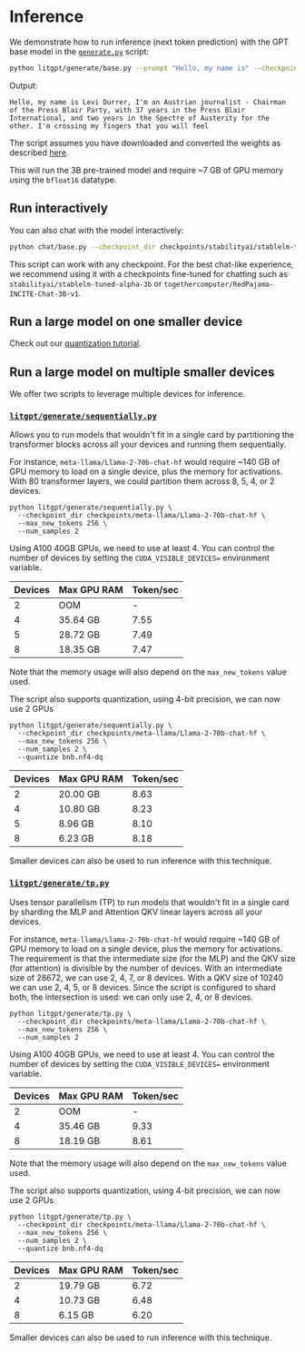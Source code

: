 # Inference

We demonstrate how to run inference (next token prediction) with the GPT base model in the [`generate.py`](generate.py) script:

```bash
python litgpt/generate/base.py --prompt "Hello, my name is" --checkpoint_dir checkpoints/stabilityai/stablelm-base-alpha-3b
```

Output:

```text
Hello, my name is Levi Durrer, I'm an Austrian journalist - Chairman of the Press Blair Party, with 37 years in the Press Blair International, and two years in the Spectre of Austerity for the other. I'm crossing my fingers that you will feel
```

The script assumes you have downloaded and converted the weights as described [here](download_stablelm.md).

This will run the 3B pre-trained model and require ~7 GB of GPU memory using the `bfloat16` datatype.

## Run interactively

You can also chat with the model interactively:

```bash
python chat/base.py --checkpoint_dir checkpoints/stabilityai/stablelm-tuned-alpha-3b
```

This script can work with any checkpoint. For the best chat-like experience, we recommend using it with a checkpoints
fine-tuned for chatting such as `stabilityai/stablelm-tuned-alpha-3b` or `togethercomputer/RedPajama-INCITE-Chat-3B-v1`.

## Run a large model on one smaller device

Check out our [quantization tutorial](quantize.md).

## Run a large model on multiple smaller devices

We offer two scripts to leverage multiple devices for inference.

### [`litgpt/generate/sequentially.py`](../litgpt/generate/sequentially.py)

Allows you to run models that wouldn't fit in a single card by partitioning the transformer blocks across all your devices and running them sequentially.

For instance, `meta-llama/Llama-2-70b-chat-hf` would require ~140 GB of GPU memory to load on a single device, plus the memory for activations.
With 80 transformer layers, we could partition them across 8, 5, 4, or 2 devices.

```shell
python litgpt/generate/sequentially.py \
  --checkpoint_dir checkpoints/meta-llama/Llama-2-70b-chat-hf \
  --max_new_tokens 256 \
  --num_samples 2
```

Using A100 40GB GPUs, we need to use at least 4. You can control the number of devices by setting the `CUDA_VISIBLE_DEVICES=` environment variable.

| Devices | Max GPU RAM | Token/sec |
|---------|-------------|-----------|
| 2       | OOM         | -         |
| 4       | 35.64 GB    | 7.55      |
| 5       | 28.72 GB    | 7.49      |
| 8       | 18.35 GB    | 7.47      |

Note that the memory usage will also depend on the `max_new_tokens` value used.

The script also supports quantization, using 4-bit precision, we can now use 2 GPUs

```shell
python litgpt/generate/sequentially.py \
  --checkpoint_dir checkpoints/meta-llama/Llama-2-70b-chat-hf \
  --max_new_tokens 256 \
  --num_samples 2 \
  --quantize bnb.nf4-dq
```

| Devices | Max GPU RAM | Token/sec |
|---------|-------------|-----------|
| 2       | 20.00 GB    | 8.63      |
| 4       | 10.80 GB    | 8.23      |
| 5       | 8.96 GB     | 8.10      |
| 8       | 6.23 GB     | 8.18      |

Smaller devices can also be used to run inference with this technique.

### [`litgpt/generate/tp.py`](../litgpt/generate/tp.py)

Uses tensor parallelism (TP) to run models that wouldn't fit in a single card by sharding the MLP and Attention QKV linear layers across all your devices.

For instance, `meta-llama/Llama-2-70b-chat-hf` would require ~140 GB of GPU memory to load on a single device, plus the memory for activations.
The requirement is that the intermediate size (for the MLP) and the QKV size (for attention) is divisible by the number of devices.
With an intermediate size of 28672, we can use 2, 4, 7, or 8 devices. With a QKV size of 10240 we can use 2, 4, 5, or 8 devices.
Since the script is configured to shard both, the intersection is used: we can only use 2, 4, or 8 devices.

```shell
python litgpt/generate/tp.py \
  --checkpoint_dir checkpoints/meta-llama/Llama-2-70b-chat-hf \
  --max_new_tokens 256 \
  --num_samples 2
```

Using A100 40GB GPUs, we need to use at least 4. You can control the number of devices by setting the `CUDA_VISIBLE_DEVICES=` environment variable.

| Devices | Max GPU RAM | Token/sec |
|---------|-------------|-----------|
| 2       | OOM         | -         |
| 4       | 35.46 GB    | 9.33      |
| 8       | 18.19 GB    | 8.61      |

Note that the memory usage will also depend on the `max_new_tokens` value used.

The script also supports quantization, using 4-bit precision, we can now use 2 GPUs

```shell
python litgpt/generate/tp.py \
  --checkpoint_dir checkpoints/meta-llama/Llama-2-70b-chat-hf \
  --max_new_tokens 256 \
  --num_samples 2 \
  --quantize bnb.nf4-dq
```

| Devices | Max GPU RAM | Token/sec |
|---------|-------------|-----------|
| 2       | 19.79 GB    | 6.72      |
| 4       | 10.73 GB    | 6.48      |
| 8       | 6.15 GB     | 6.20      |

Smaller devices can also be used to run inference with this technique.
